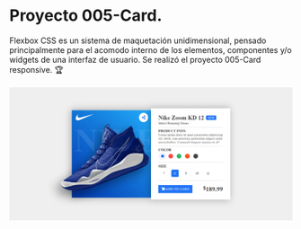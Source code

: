 # Proyecto 005-Card.
Flexbox CSS es un sistema de maquetación unidimensional, pensado principalmente para el acomodo interno de los elementos, componentes y/o widgets de una interfaz de usuario. Se realizó el proyecto 005-Card responsive.  🏆 <br><br>
<img src="img/pweb.png" alt="Proyecto 005-Card|Front-end developer| tecnologías utilizadas HTML, Css y Flexbox.">
